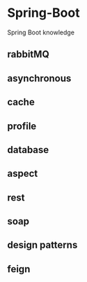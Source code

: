 # Spring-Boot
Spring Boot knowledge

## rabbitMQ

## asynchronous

## cache

## profile

## database

## aspect

## rest

## soap

## design patterns

## feign
